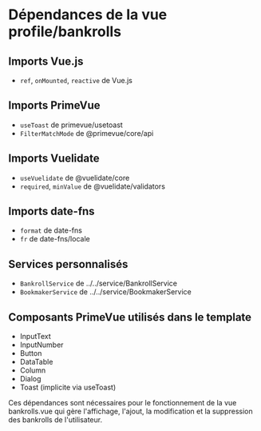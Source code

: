 # Dépendances de la vue profile/bankrolls

## Imports Vue.js
- `ref`, `onMounted`, `reactive` de Vue.js

## Imports PrimeVue
- `useToast` de primevue/usetoast
- `FilterMatchMode` de @primevue/core/api

## Imports Vuelidate
- `useVuelidate` de @vuelidate/core
- `required`, `minValue` de @vuelidate/validators

## Imports date-fns
- `format` de date-fns
- `fr` de date-fns/locale

## Services personnalisés
- `BankrollService` de ../../service/BankrollService
- `BookmakerService` de ../../service/BookmakerService

## Composants PrimeVue utilisés dans le template
- InputText
- InputNumber
- Button
- DataTable
- Column
- Dialog
- Toast (implicite via useToast)

Ces dépendances sont nécessaires pour le fonctionnement de la vue bankrolls.vue qui gère l'affichage, l'ajout, la modification et la suppression des bankrolls de l'utilisateur.